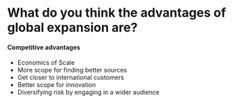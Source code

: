What do you think the advantages of global expansion are?
=====

#### Competitive advantages
* Economics of Scale
* More scope for finding better sources
* Get closer to international customers
* Better scope for innovation
* Diversifying risk by engaging in a wider audience